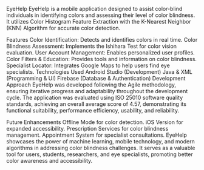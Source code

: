 EyeHelp
EyeHelp is a mobile application designed to assist color-blind individuals in identifying colors and assessing their level of color blindness. It utilizes Color Histogram Feature Extraction with the K-Nearest Neighbor (KNN) Algorithm for accurate color detection.

Features
Color Identification: Detects and identifies colors in real time.
Color Blindness Assessment: Implements the Ishihara Test for color vision evaluation.
User Account Management: Enables personalized user profiles.
Color Filters & Education: Provides tools and information on color blindness.
Specialist Locator: Integrates Google Maps to help users find eye specialists.
Technologies Used
Android Studio (Development)
Java & XML (Programming & UI)
Firebase (Database & Authentication)
Development Approach
EyeHelp was developed following the Agile methodology, ensuring iterative progress and adaptability throughout the development cycle. The application was evaluated using ISO 25010 software quality standards, achieving an overall average score of 4.57, demonstrating its functional suitability, performance efficiency, usability, and reliability.

Future Enhancements
Offline Mode for color detection.
iOS Version for expanded accessibility.
Prescription Services for color blindness management.
Appointment System for specialist consultations.
EyeHelp showcases the power of machine learning, mobile technology, and modern algorithms in addressing color blindness challenges. It serves as a valuable tool for users, students, researchers, and eye specialists, promoting better color awareness and accessibility.
